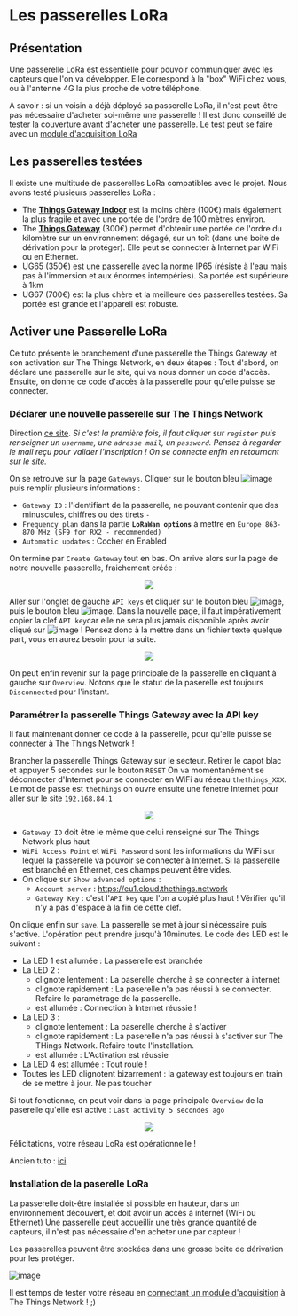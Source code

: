 # Les passerelles LoRa

## Présentation

Une passerelle LoRa est essentielle pour pouvoir communiquer avec les capteurs que l'on va développer. Elle correspond à la "box" WiFi chez vous, ou à l'antenne 4G la plus proche de votre téléphone.

A savoir : si un voisin a déjà déployé sa passerelle LoRa, il n'est peut-être pas nécessaire d'acheter soi-même une passerelle ! Il est donc conseillé de tester la couverture avant d'acheter une passerelle. Le test peut se faire avec un [module d'acquisition LoRa](https://github.com/Mobilab-AgroTIC/HubIS/tree/main/LoRa/moduleAcquisition)

## Les passerelles testées
Il existe une multitude de passerelles LoRa compatibles avec le projet. Nous avons testé plusieurs passerelles LoRa : 
- The [**Things Gateway Indoor**](https://fr.rs-online.com/web/p/modules-de-developpement-de-communication-et-sans-fil/2018876?cm_mmc=FR-PLA-DS3A-_-google-_-CSS_FR_FR_Raspberry_Pi_%26_Arduino_%26_Outils_de_developpement_Whoop-_-(FR:Whoop!)+Modules+de+d%C3%A9veloppement+de+communication+et+sans+fil-_-2018876&matchtype=&pla-302930656441&gclid=Cj0KCQjwnNyUBhCZARIsAI9AYlG56qA1J0ROX7SbTis0TthMzeDWLH3KAhIG9ApMBMLnEj_50sQFLhcaApJaEALw_wcB&gclsrc=aw.ds) est la moins chère (100€) mais également la plus fragile et avec une portée de l'ordre de 100 mètres environ.
- The [**Things Gateway**](https://fr.farnell.com/the-things-network/ttn-gw-868/the-things-gateway-eu/dp/2675813) (300€) permet d'obtenir une portée de l'ordre du kilomètre sur un environnement dégagé, sur un toît (dans une boite de dérivation pour la protéger). Elle peut se connecter à Internet par WiFi ou en Ethernet.
- UG65 (350€) est une passerelle avec la norme IP65 (résiste à l'eau mais pas à l'immersion et aux énormes intempéries). Sa portée est supérieure à 1km
- UG67 (700€) est la plus chère et la meilleure des passerelles testées. Sa portée est grande et l'appareil est robuste.

## Activer une Passerelle LoRa

Ce tuto présente le branchement d'une passerelle the Things Gateway et son activation sur The Things Network, en deux étapes : Tout d'abord, on déclare une passerelle sur le site, qui va nous donner un code d'accès. Ensuite, on donne ce code d'accès à la passerelle pour qu'elle puisse se connecter. 

### Déclarer une nouvelle passerelle sur The Things Network

Direction [ce site](https://eu1.cloud.thethings.network/console/gateways). *Si c'est la première fois, il faut cliquer sur ```register``` puis renseigner un ```username```, une ```adresse mail```, un ```password```. Pensez à regarder le mail reçu pour valider l'inscription ! On se connecte enfin en retournant sur le site.* 

On se retrouve sur la page ```Gateways```. Cliquer sur le bouton bleu ![image](https://user-images.githubusercontent.com/24956276/171409958-12ce6a0d-8328-4e47-8add-69bd87d22133.png)
 puis remplir plusieurs informations : 

- ```Gateway ID``` : l'identifiant de la passerelle, ne pouvant contenir que des minuscules, chiffres ou des tirets ```-```
- ```Frequency plan``` dans la partie **```LoRaWan options```** à mettre en ```Europe 863-870 MHz (SF9 for RX2 - recommended)```
- ```Automatic updates``` : Cocher en Enabled

On termine par ```Create Gateway``` tout en bas. On arrive alors sur la page de notre nouvelle passerelle, fraichement créée : 

<p align="center">
  <img src="https://user-images.githubusercontent.com/24956276/171409585-8cd596a5-9b63-4815-b449-bd936392b314.png">
</p>

Aller sur l'onglet de gauche ```API keys``` et cliquer sur le bouton bleu ![image](https://user-images.githubusercontent.com/24956276/171409893-4c07cffa-f4ab-467a-ad18-403f98acc321.png), puis le bouton bleu ![image](https://user-images.githubusercontent.com/24956276/171410245-10dec05d-205d-4361-ab27-25881f782d9f.png). Dans la nouvelle page, il faut impérativement copier la clef ```API key```car elle ne sera plus jamais disponible après avoir cliqué sur ![image](https://user-images.githubusercontent.com/24956276/171410593-6fbbab93-4485-46d8-b33e-e075c55f0df2.png) ! Pensez donc à la mettre dans un fichier texte quelque part, vous en aurez besoin pour la suite.

<p align="center">
  <img src="https://user-images.githubusercontent.com/24956276/171410203-868b04d2-d6c1-4c9a-98df-96356bb193ae.png">
</p>

On peut enfin revenir sur la page principale de la passerelle en cliquant à gauche sur ```Overview```. Notons que le statut de la paserelle est toujours ```Disconnected``` pour l'instant.

### Paramétrer la passerelle Things Gateway avec la API key

Il faut maintenant donner ce code à la passerelle, pour qu'elle puisse se connecter à The Things Network ! 

Brancher la passerelle Things Gateway sur le secteur. Retirer le capot blac et appuyer 5 secondes sur le bouton ```RESET```
On va momentanément se déconnecter d'Internet pour se connecter en WiFi au réseau ```thethings_XXX```. Le mot de passe est ```thethings```
on ouvre ensuite une fenetre Internet pour aller sur le site ```192.168.84.1```

<p align="center">
  <img src="https://user-images.githubusercontent.com/24956276/171412428-cfdfba7f-9fe6-455d-88f7-2804d8a8beab.png">
</p>

- ```Gateway ID``` doit être le même que celui renseigné sur The Things Network plus haut
- ```WiFi Access Point``` et ```WiFi Password``` sont les informations du WiFi sur lequel la passerelle va pouvoir se connecter à Internet. Si la passerelle est branché en Ethernet, ces champs peuvent être vides.
- On clique sur ```Show advanced options``` :
  - ```Account server``` : https://eu1.cloud.thethings.network
  - ```Gateway Key``` : c'est l'```API key``` que l'on a copié plus haut ! Vérifier qu'il n'y a pas d'espace à la fin de cette clef.

On clique enfin sur ```save```. La passerelle se met à jour si nécessaire puis s'active. L'opération peut prendre jusqu'à 10minutes. Le code des LED est le suivant : 

- La LED 1 est allumée : La passerelle est branchée
- La LED 2  : 
  - clignote lentement : La paserelle cherche à se connecter à internet
  - clignote rapidement : La paserelle n'a pas réussi à se connecter. Refaire le paramétrage de la passerelle.
  - est allumée : Connection à Internet réussie ! 
- La LED 3  : 
  - clignote lentement : La paserelle cherche à s'activer
  - clignote rapidement : La paserelle n'a pas réussi à s'activer sur The THings Network. Refaire toute l'installation.
  - est allumée : L'Activation est réussie
- La LED 4 est allumée : Tout roule ! 
- Toutes les LED clignotent bizarrement : la gateway est toujours en train de se mettre à jour. Ne pas toucher

Si tout fonctionne, on peut voir dans la page principale ```Overview``` de la paserelle qu'elle est active : ```Last activity 5 secondes ago```

<p align="center">
  <img src="https://user-images.githubusercontent.com/24956276/171415046-b08f340e-cf5f-46eb-a5cc-a74616078862.png">
</p>

Félicitations, votre réseau LoRa est opérationnelle ! 

Ancien tuto : [ici](https://docs.google.com/document/d/15u7gVZ0O7rmBvpWaHETV42GnluCNkuVWq6kZX1yau00/edit)

### Installation de la paserelle LoRa

La passerelle doit-être installée si possible en hauteur, dans un environnement découvert, et doit avoir un accès à internet (WiFi ou Ethernet)
Une passerelle peut accueillir une très grande quantité de capteurs, il n'est pas nécessaire d'en acheter une par capteur !

Les passerelles peuvent être stockées dans une grosse boite de dérivation pour les protéger.

![image](https://user-images.githubusercontent.com/24956276/171419408-31791f65-3f24-433d-978c-50582aa9960d.png)

Il est temps de tester votre réseau en [connectant un module d'acquisition](https://github.com/Mobilab-AgroTIC/HubIS/tree/main/LoRa/moduleAcquisition) à The Things Network ! ;)
